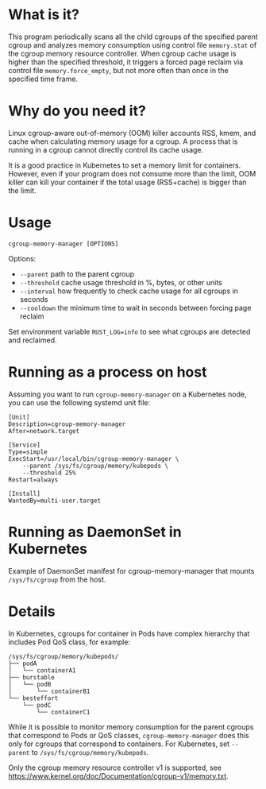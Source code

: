 # What is it?

This program periodically scans all the child cgroups of the specified parent cgroup and analyzes
memory consumption using control file `memory.stat` of the cgroup memory resource controller.
When cgroup cache usage is higher than the specified threshold, it triggers a forced page reclaim
via control file `memory.force_empty`, but not more often than once in the specified time frame.

# Why do you need it?

Linux cgroup-aware out-of-memory (OOM) killer accounts RSS, kmem, and cache when calculating memory usage for a cgroup.
A process that is running in a cgroup cannot directly control its cache usage.

It is a good practice in Kubernetes to set a memory limit for containers.
However, even if your program does not consume more than the limit, OOM killer can kill your
container if the total usage (RSS+cache) is bigger than the limit.

# Usage

`cgroup-memory-manager [OPTIONS]`

Options:
- `--parent` path to the parent cgroup
- `--threshold` cache usage threshold in %, bytes, or other units
- `--interval` how frequently to check cache usage for all cgroups in seconds
- `--cooldown` the minimum time to wait in seconds between forcing page reclaim

Set environment variable `RUST_LOG=info` to see what cgroups are detected and reclaimed.

# Running as a process on host

Assuming you want to run `cgroup-memory-manager` on a Kubernetes node, you can use the following
systemd unit file:


```
[Unit]
Description=cgroup-memory-manager
After=network.target

[Service]
Type=simple
ExecStart=/usr/local/bin/cgroup-memory-manager \
    --parent /sys/fs/cgroup/memory/kubepods \
    --threshold 25%
Restart=always

[Install]
WantedBy=multi-user.target
```

# Running as DaemonSet in Kubernetes

Example of DaemonSet manifest for cgroup-memory-manager that mounts `/sys/fs/cgroup` from the host.

# Details

In Kubernetes, cgroups for container in Pods have complex hierarchy that includes Pod QoS class, for
example:

```
/sys/fs/cgroup/memory/kubepods/
├── podA
│   └── containerA1
├── burstable
│   └── podB
│       └── containerB1
└── besteffort
    └── podC
        └── containerC1
```

While it is possible to monitor memory consumption for the parent cgroups that correspond to Pods or
QoS classes, `cgroup-memory-manager` does this only for cgroups that correspond to containers.
For Kubernetes, set `--parent` to `/sys/fs/cgroup/memory/kubepods`.

Only the cgroup memory resource controller v1 is supported, see
https://www.kernel.org/doc/Documentation/cgroup-v1/memory.txt.
